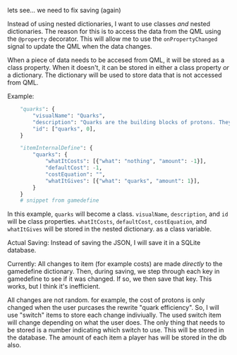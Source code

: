 lets see... we need to fix saving (again)

Instead of using nested dictionaries, I want to use classes *and* nested dictionaries. The reason for this is to access the data from the QML using the `@property` decorator. This will allow me to use the `onPropertyChanged` signal to update the QML when the data changes.

When a piece of data needs to be accesed from QML, it will be stored as a class property. When it doesn't, it can be stored in either a class property *or* a dictionary. The dictionary will be used to store data that is not accessed from QML.

Example:
```python
    "quarks": {
        "visualName": "Quarks",
        "description": "Quarks are the building blocks of protons. They are made of nothing...?",
        "id": ["quarks", 0],
    }

    "itemInternalDefine": {
        "quarks": {
            "whatItCosts": [{"what": "nothing", "amount": -1}],
            "defaultCost": -1,
            "costEquation": "",
            "whatItGives": [{"what": "quarks", "amount": 1}],
        }
    }
    # snippet from gamedefine
```
In this example, `quarks` will become a class. `visualName`, `description`, and `id` will be class properties. `whatItCosts`, `defaultCost`, `costEquation`, and `whatItGives` will be stored in the nested dictionary. as a class variable.

Actual Saving:
Instead of saving the JSON, I will save it in a SQLite database.

Currently: All changes to item (for example costs) are made *directly* to the gamedefine dictionary. Then, during saving, we step through each key in gamedefine to see if it was changed. If so, we then save that key. This works, but I think it's inefficient.

All changes are not random. for example, the cost of protons is only changed when the user purcases the rewrite "quark efficiency". So, I will use "switch" items to store each change indiviually. The used switch item will change depending on what the user does. The only thing that needs to be stored is a number indicating which switch to use. This will be stored in the database.
The amount of each item a player has will be stored in the db also.